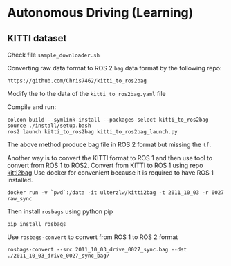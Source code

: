 # Autonomous Driving (Learning)

## KITTI dataset
Check file `sample_downloader.sh`

Converting raw data format to ROS 2 `bag` data format by the following repo:
```
https://github.com/Chris7462/kitti_to_ros2bag
```
Modify the to the data of the `kitti_to_ros2bag.yaml` file

Compile and run:

```shell
colcon build --symlink-install --packages-select kitti_to_ros2bag
source ./install/setup.bash
ros2 launch kitti_to_ros2bag kitti_to_ros2bag_launch.py
```
The above method produce bag file in ROS 2 format but missing the `tf`.

Another way is to convert the KITTI format to ROS 1 and then use tool to convert from ROS 1 to ROS2.
Convert from KITTI to ROS 1 using repo [kitti2bag](https://github.com/ulterzlw/kitti2bag)
Use docker for convenient because it is required to have ROS 1 installed.

```shell
docker run -v `pwd`:/data -it ulterzlw/kitti2bag -t 2011_10_03 -r 0027 raw_sync
```

Then install `rosbags` using python pip
```shell
pip install rosbags
```

Use `rosbags-convert` to convert from ROS 1 to ROS 2 format
```shell
rosbags-convert --src 2011_10_03_drive_0027_sync.bag --dst ./2011_10_03_drive_0027_sync_bag/
```






